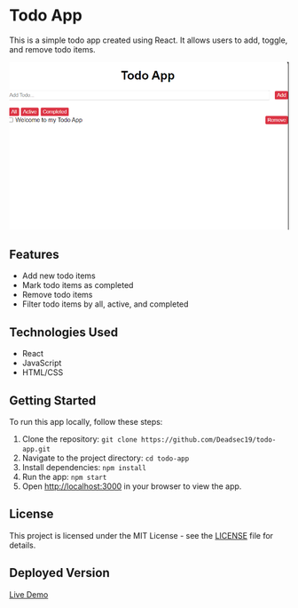 # Todo App

This is a simple todo app created using React. It allows users to add, toggle, and remove todo items.

![Todo App Screenshot](todo-app-screenshot.png)

## Features

- Add new todo items
- Mark todo items as completed
- Remove todo items
- Filter todo items by all, active, and completed

## Technologies Used

- React
- JavaScript
- HTML/CSS

## Getting Started

To run this app locally, follow these steps:

1. Clone the repository: `git clone https://github.com/Deadsec19/todo-app.git`
2. Navigate to the project directory: `cd todo-app`
3. Install dependencies: `npm install`
4. Run the app: `npm start`
5. Open [http://localhost:3000](http://localhost:3000) in your browser to view the app.

## License

This project is licensed under the MIT License - see the [LICENSE](LICENSE) file for details.

## Deployed Version

[Live Demo](https://todomaster-9000.netlify.app/)

